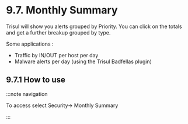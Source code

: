 # 9.7. Monthly Summary

Trisul will show you alerts grouped by Priority. You can click on the totals and get a further breakup grouped by type.

Some applications :

- Traffic by IN/OUT per host per day
- Malware alerts per day (using the Trisul Badfellas plugin)

## 9.7.1 How to use

:::note navigation

To access select Security→ Monthly Summary

:::
